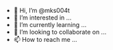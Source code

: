 - 👋 Hi, I’m @mks004t
- 👀 I’m interested in ...
- 🌱 I’m currently learning ...
- 💞️ I’m looking to collaborate on ...
- 📫 How to reach me ...

<!---
mks004t/mks004t is a ✨ special ✨ repository because its `README.md` (this file) appears on your GitHub profile.
You can click the Preview link to take a look at your changes.
--->
